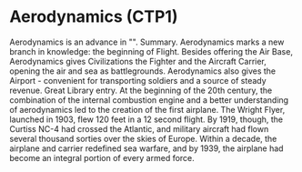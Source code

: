 # Aerodynamics (CTP1)

Aerodynamics is an advance in "".
Summary.
Aerodynamics marks a new branch in knowledge: the beginning of Flight. Besides offering the Air Base, Aerodynamics gives Civilizations the Fighter and the Aircraft Carrier, opening the air and sea as battlegrounds. Aerodynamics also gives the Airport - convenient for transporting soldiers and a source of steady revenue.
Great Library entry.
At the beginning of the 20th century, the combination of the internal combustion engine and a better understanding of aerodynamics led to the creation of the first airplane. The Wright Flyer, launched in 1903, flew 120 feet in a 12 second flight. By 1919, though, the Curtiss NC-4 had crossed the Atlantic, and military aircraft had flown several thousand sorties over the skies of Europe. Within a decade, the airplane and carrier redefined sea warfare, and by 1939, the airplane had become an integral portion of every armed force.